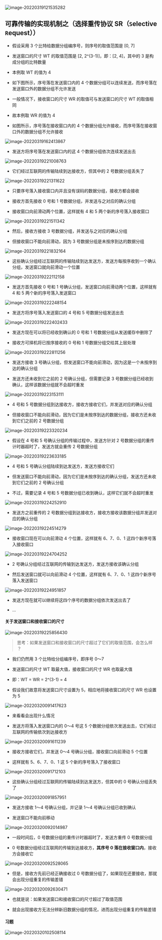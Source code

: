 ![image-20220319121535282](https://aliyun-oss-lpj.oss-cn-qingdao.aliyuncs.com/images/by-picgo/image-20220319121535282.png)

## 可靠传输的实现机制之（选择重传协议 SR（`S`elective `R`equest））

- 假设采用 3 个比特给数据分组编序号，则序号的取值范围是 [0, 7]

- 发送窗口的尺寸 WT 的取值范围是 [2, 2^(3-1)]，即：[2, 4]，其中的 3 是构成分组的比特数量

- 本例取 WT 的值为 4

- 如下图所示，序号落在发送窗口内的 4 个数据分组可以连续发送，而序号落在发送窗口外的数据分组不允许发送

- 一般情况下，接收窗口的尺寸 WR 的取值可与发送窗口的尺寸 WT 的取值相同

- 故本例取 WR 的值为 4

- 如图所示，序号落在接收窗口内的 4 个数据分组允许接收，而序号落在接收窗口外的数据分组不允许接收

![image-20220319162413867](https://aliyun-oss-lpj.oss-cn-qingdao.aliyuncs.com/images/by-picgo/image-20220319162413867.png)

- 发送方将序号落在发送窗口内的这 4 个数据分组依次连续发送出去

![image-20220319221008763](https://aliyun-oss-lpj.oss-cn-qingdao.aliyuncs.com/images/by-picgo/image-20220319221008763.png)

- 它们经过互联网的传输陆续到达接收方，但其中的 2 号数据分组丢失了

![image-20220319221311622](https://aliyun-oss-lpj.oss-cn-qingdao.aliyuncs.com/images/by-picgo/image-20220319221311622.png)

- 只要序号落入接收窗口内并且没有误码的数据分组，接收方都会接收

- 接收方首先接收 0 号和 1 号数据分组，并发送与之对应的确认分组

- 接收窗口向前滑动两个位置，这样就有 4 和 5 两个新的序号落入接收窗口

![image-20220319221511342](https://aliyun-oss-lpj.oss-cn-qingdao.aliyuncs.com/images/by-picgo/image-20220319221511342.png)

- 然后，接收方接收 3 号数据分组，并发送与之对应的确认分组

- 但接收窗口不能向前滑动，因为 3 号数据分组是未按序到达的数据分组

![image-20220319221832164](https://aliyun-oss-lpj.oss-cn-qingdao.aliyuncs.com/images/by-picgo/image-20220319221832164.png)

- 这些确认分组经过互联网的传输陆续到达发送方，发送方每按序收到一个确认分组，发送窗口就向前滑动一个位置

![image-20220319222112158](https://aliyun-oss-lpj.oss-cn-qingdao.aliyuncs.com/images/by-picgo/image-20220319222112158.png)

- 发送方首先接收 0 号和 1 号确认分组，发送窗口向前滑动两个位置，这样就有 4 和 5 两个新的序号落入发送窗口

![image-20220319222248154](https://aliyun-oss-lpj.oss-cn-qingdao.aliyuncs.com/images/by-picgo/image-20220319222248154.png)

- 发送方将序号落入发送窗口的 4 号和 5 号数据分组发送出去

![image-20220319222402433](https://aliyun-oss-lpj.oss-cn-qingdao.aliyuncs.com/images/by-picgo/image-20220319222402433.png)

- 发送方现在可以将已经收到确认的 0 号和 1 号数据分组从发送缓存中删除了

- 接收方可择机将已按序接收的 0 号和 1 号数据分组交给其上层处理

![image-20220319222811256](https://aliyun-oss-lpj.oss-cn-qingdao.aliyuncs.com/images/by-picgo/image-20220319222811256.png)

- 发送方接收 3 号确认分组，但发送窗口不能向前滑动，因为这是一个未按序到达的确认分组

- 发送方还未收到它之前的 2 号确认分组，但需要记录 3 号数据分组已经收到确认，这样该数据分组就不会超时重发

![image-20220319223153111](https://aliyun-oss-lpj.oss-cn-qingdao.aliyuncs.com/images/by-picgo/image-20220319223153111.png)

- 4 号和 5 号数据分组到达接收方，接收方接收它们，并发送对应的确认分组

- 但接收窗口不能向前滑动，因为它们是未按序到达的数据分组，接收方还未收到它们之前的 2 号数据分组

![image-20220319223320234](https://aliyun-oss-lpj.oss-cn-qingdao.aliyuncs.com/images/by-picgo/image-20220319223320234.png)

- 假设在 4 号和 5 号确认分组的传输过程中，发送方针对 2 号数据分组的重传计时器超时了，发送方就会重传 2 号数据分组

![image-20220319223633185](https://aliyun-oss-lpj.oss-cn-qingdao.aliyuncs.com/images/by-picgo/image-20220319223633185.png)

- 4 号和 5 号确认分组陆续到达发送方，发送方接收它们

- 但发送窗口不能向前滑动，因为它们是未按序到达的确认分组，发送方还未收到它们之前的 2 号确认分组

- 不过，需要记录 4 号和 5 号数据分组已收到确认，这样它们就不会超时重发

![image-20220319224252910](https://aliyun-oss-lpj.oss-cn-qingdao.aliyuncs.com/images/by-picgo/image-20220319224252910.png)

- 发送方之前重传的 2 号数据分组到达接收方，接收方接收该数据分组并发送对应的确认分组

![image-20220319224514279](https://aliyun-oss-lpj.oss-cn-qingdao.aliyuncs.com/images/by-picgo/image-20220319224514279.png)

- 接收窗口现在可以向前滑动 4 个位置，这样就有 6、7、0、1 这四个新序号落入接收窗口

![image-20220319224704252](https://aliyun-oss-lpj.oss-cn-qingdao.aliyuncs.com/images/by-picgo/image-20220319224704252.png)

- 2 号确认分组经过互联网的传输到达发送方，发送方接收该确认分组

- 然后发送窗口就可以向前滑动 4 个位置，这样就有 6、7、0、1 这四个新序号落入发送窗口

![image-20220319224951857](https://aliyun-oss-lpj.oss-cn-qingdao.aliyuncs.com/images/by-picgo/image-20220319224951857.png)

- 发送方现在就可以继续将这四个序号的数据分组依次发送出去了

- ...

#### 关于发送窗口和接收窗口的尺寸

![image-20220319225856430](https://aliyun-oss-lpj.oss-cn-qingdao.aliyuncs.com/images/by-picgo/image-20220319225856430.png)

> 思考：如果发送窗口和接收窗口的尺寸超过了它们的取值范围，会怎么样 ？

- 我们仍然用 3 个比特给分组编序号，即序号 0～7

- 发送窗口的尺寸 WT 取最大值，接收窗口的尺寸 WR 也取最大值

- 即：WT = WR = 2^(3-1) = 4

- 假设我们故意将发送窗口尺寸设置为 5，相应地将接收窗口的尺寸 WR 也设置为 5

![image-20220320091417623](https://aliyun-oss-lpj.oss-cn-qingdao.aliyuncs.com/images/by-picgo/image-20220320091417623.png)

- 来看看会出现什么情况

- 发送方将落入发送窗口内的 0～4 号这 5 个数据分组依次发送出去，它们经过互联网的传输依次到达接收方

![image-20220320091611239](https://aliyun-oss-lpj.oss-cn-qingdao.aliyuncs.com/images/by-picgo/image-20220320091611239.png)

- 接收方接收它们，并发送 0～4 号确认分组，接收窗口向前滑动 5 个位置

- 这样就有 5、6、7、0、1 这 5 个新的序号落入了接收窗口

![image-20220320091712103](https://aliyun-oss-lpj.oss-cn-qingdao.aliyuncs.com/images/by-picgo/image-20220320091712103.png)

- 这些确认分组经过互联网的传输陆续到达发送方，但其中的 0 号确认分组丢失了

![image-20220320091857951](https://aliyun-oss-lpj.oss-cn-qingdao.aliyuncs.com/images/by-picgo/image-20220320091857951.png)

- 发送方接收 1～4 号确认分组，并记录 1～4 号确认分组已收到确认

- 发送窗口不能向前移动

![image-20220320092014987](https://aliyun-oss-lpj.oss-cn-qingdao.aliyuncs.com/images/by-picgo/image-20220320092014987.png)

- 一段时间后，0 号数据分组的重传计时器超时了，发送方重传 0 号数据分组

- 0 号数据分组经过互联网的传输到达接收方，**其序号 0 落在接收窗口内**，接收方会接收它

![image-20220320092528065](https://aliyun-oss-lpj.oss-cn-qingdao.aliyuncs.com/images/by-picgo/image-20220320092528065.png)

- 但是，接收方先前已经正确接收过 0 号数据分组了，如果现在还要接收，那就会出现分组重复的传输差错

![image-20220320092630471](https://aliyun-oss-lpj.oss-cn-qingdao.aliyuncs.com/images/by-picgo/image-20220320092630471.png)

- 也就是说：如果发送窗口和接收窗口的尺寸超过了取值范围

- 就会出现接收方无法分辨新旧数据分组的情况，进而出现分组重复的传输差错

#### 习题

![image-20220320102508114](https://aliyun-oss-lpj.oss-cn-qingdao.aliyuncs.com/images/by-picgo/image-20220320102508114.png)
